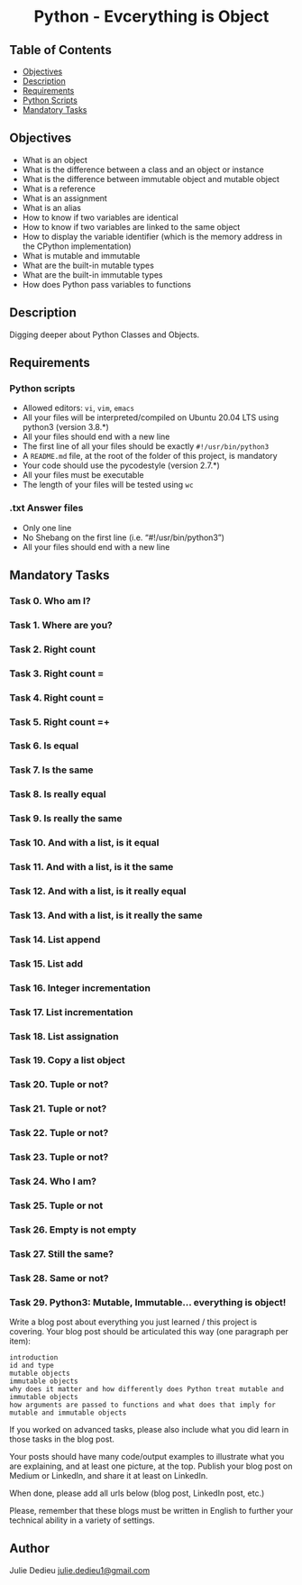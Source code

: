 # <p align="center">Python - Evcerything is Object</p>

## Table of Contents

- [Objectives](#objectives)
- [Description](#Descritpion)
- [Requirements](#requirements)
- [Python Scripts](#Python-Scripts)
- [Mandatory Tasks](#mandatory-tasks)

## Objectives

- What is an object
- What is the difference between a class and an object or instance
- What is the difference between immutable object and mutable object
- What is a reference
- What is an assignment
- What is an alias
- How to know if two variables are identical
- How to know if two variables are linked to the same object
- How to display the variable identifier (which is the memory address in the CPython implementation)
- What is mutable and immutable
- What are the built-in mutable types
- What are the built-in immutable types
- How does Python pass variables to functions

## Description

Digging deeper about Python Classes and Objects.

## Requirements

### Python scripts

- Allowed editors: `vi`, `vim`, `emacs`
- All your files will be interpreted/compiled on Ubuntu 20.04 LTS using python3 (version 3.8.*)
- All your files should end with a new line
- The first line of all your files should be exactly `#!/usr/bin/python3`
- A `README.md` file, at the root of the folder of this project, is mandatory
- Your code should use the pycodestyle (version 2.7.*)
- All your files must be executable
- The length of your files will be tested using `wc`

### .txt Answer files


- Only one line
- No Shebang on the first line (i.e. “#!/usr/bin/python3”)
- All your files should end with a new line

## Mandatory Tasks

### Task 0. Who am I?

### Task 1. Where are you?

### Task 2. Right count

### Task 3. Right count =

### Task 4. Right count =

### Task 5. Right count =+

### Task 6. Is equal

### Task 7. Is the same

### Task 8. Is really equal

### Task 9. Is really the same

### Task 10. And with a list, is it equal

### Task 11. And with a list, is it the same

### Task 12. And with a list, is it really equal

### Task 13. And with a list, is it really the same

### Task 14. List append

### Task 15. List add

### Task 16. Integer incrementation

### Task 17. List incrementation

### Task 18. List assignation

### Task 19. Copy a list object

### Task 20. Tuple or not?

### Task 21. Tuple or not?

### Task 22. Tuple or not?

### Task 23. Tuple or not?

### Task 24. Who I am?

### Task 25. Tuple or not

### Task 26. Empty is not empty

### Task 27. Still the same?

### Task 28. Same or not?

### Task 29. Python3: Mutable, Immutable... everything is object!

Write a blog post about everything you just learned / this project is covering. Your blog post should be articulated this way (one paragraph per item):

	introduction
	id and type
	mutable objects
	immutable objects
	why does it matter and how differently does Python treat mutable and immutable objects
	how arguments are passed to functions and what does that imply for mutable and immutable objects

If you worked on advanced tasks, please also include what you did learn in those tasks in the blog post.

Your posts should have many code/output examples to illustrate what you are explaining, and at least one picture, at the top. Publish your blog post on Medium or LinkedIn, and share it at least on LinkedIn.

When done, please add all urls below (blog post, LinkedIn post, etc.)

Please, remember that these blogs must be written in English to further your technical ability in a variety of settings.

## Author

Julie Dedieu <julie.dedieu1@gmail.com>
